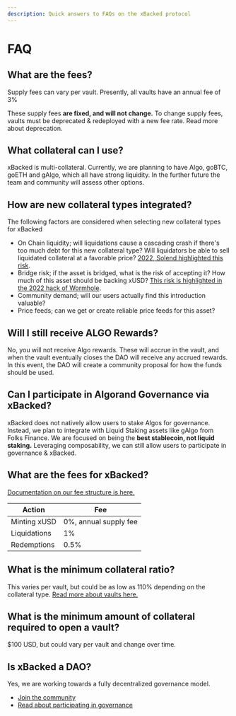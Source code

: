 ```yaml
---
description: Quick answers to FAQs on the xBacked protocol
---
```


# FAQ

## What are the fees?

Supply fees can vary per vault. Presently, all vaults have an annual fee of 3%

These supply fees **are fixed, and will not change.** To change supply fees, vaults must be deprecated & redeployed with a new fee rate. Read more about deprecation.

## What collateral can I use?

xBacked is multi-collateral. Currently, we are planning to have Algo, goBTC, goETH and gAlgo, which all have strong liquidity. In the further future the team and community will assess other options.

## How are new collateral types integrated?

The following factors are considered when selecting new collateral types for xBacked

* On Chain liquidity; will liquidations cause a cascading crash if there's too much debt for this new collateral type? Will liquidators be able to sell liquidated collateral at a favorable price? [2022, Solend highlighted this risk](https://decrypt.co/103489/solend-whale-108m-loan-nearly-crashed-solana).
* Bridge risk; if the asset is bridged, what is the risk of accepting it? How much of this asset should be backing xUSD? [This risk is highlighted in the 2022 hack of Wormhole](https://twitter.com/dmihal/status/1488982240830930960?s=20\&t=Chjj\_7FEshVFaum6xXO7rw).
* Community demand; will our users actually find this introduction valuable?
* Price feeds; can we get or create reliable price feeds for this asset?

## Will I still receive ALGO Rewards?

No, you will not receive Algo rewards. These will accrue in the vault, and when the vault eventually closes the DAO will receive any accrued rewards. In this event, the DAO will create a community proposal for how the funds should be used.

## Can I participate in Algorand Governance via xBacked?

xBacked does not natively allow users to stake Algos for governance. Instead, we plan to integrate with Liquid Staking assets like gAlgo from Folks Finance. We are focused on being the **best stablecoin, not liquid staking.** Leveraging composability, we can still allow users to participate in governance & xBacked.

## What are the fees for xBacked?

[Documentation on our fee structure is here.](product/fees.md)

| Action       | Fee                   |
| ------------ | --------------------- |
| Minting xUSD | 0%, annual supply fee |
| Liquidations | 1%                    |
| Redemptions  | 0.5%                  |

## What is the minimum collateral ratio?

This varies per vault, but could be as low as 110% depending on the collateral type. [Read more about vaults here.](product/vaults.md)

## What is the minimum amount of collateral required to open a vault?

$100 USD, but could vary per vault and change over time.

## Is xBacked a DAO?

Yes, we are working towards a fully decentralized governance model.

* [Join the community](community-links.md)
* [Read about participating in governance](governance/participating-in-governance.md)


